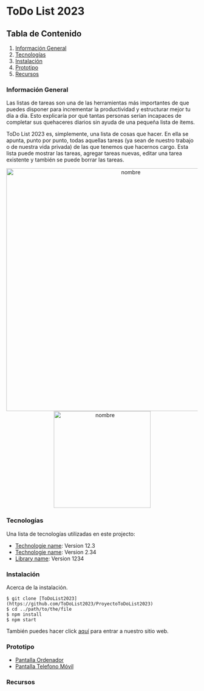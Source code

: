 # ToDo List 2023


## Tabla de Contenido
1. [Información General](#info-general)
2. [Tecnologías](#tecnologías)
3. [Instalación](#instalación)
4. [Prototipo](#Prototipo)
5. [Recursos](#recursos)

### Información General

Las listas de tareas son una de las herramientas más importantes de que puedes disponer para incrementar la productividad y estructurar mejor tu día a día. Esto explicaría por qué tantas personas serían incapaces de completar sus quehaceres diarios sin ayuda de una pequeña lista de ítems.

ToDo List 2023 es, simplemente, una lista de cosas que hacer. En ella se apunta, punto por punto, todas aquellas tareas (ya sean de nuestro trabajo o de nuestra vida privada) de las que tenemos que hacernos cargo. Esta lista puede mostrar las tareas, agregar tareas nuevas, editar una tarea existente y también se puede borrar las tareas.
<p align="center"><img width="640" alt="nombre" src="https://github.com/ToDoList2023/ProyectoToDoList2023/blob/main/src/assets/img/pantalla_desktop.png"><img width="255" alt="nombre" src="https://github.com/ToDoList2023/ProyectoToDoList2023/blob/main/src/assets/img/pantalla_movil.png"></p>

### Tecnologías

Una lista de tecnologías utilizadas en este projecto:
* [Technologie name](https://example.com): Version 12.3 
* [Technologie name](https://example.com): Version 2.34
* [Library name](https://example.com): Version 1234

### Instalación

Acerca de la instalación. 
```
$ git clone [ToDoList2023](https://github.com/ToDoList2023/ProyectoToDoList2023)
$ cd ../path/to/the/file
$ npm install
$ npm start
```
También puedes hacer click [aquí](https://example.com) para entrar a nuestro sitio web.

### Prototipo

* [Pantalla Ordenador](https://www.figma.com/proto/QJNw4XKufx7OgwqloWiqN6/ProyectoToDoList2023?node-id=2%3A2&scaling=min-zoom&page-id=0%3A1&starting-point-node-id=2%3A2)
* [Pantalla Telefono Móvil](https://www.figma.com/proto/QJNw4XKufx7OgwqloWiqN6/ProyectoToDoList2023?node-id=10%3A5&scaling=scale-down&page-id=10%3A4&starting-point-node-id=10%3A5)

### Recursos



